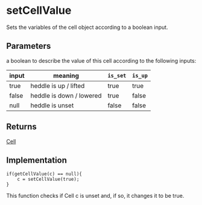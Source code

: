 # setCellValue
Sets the variables of the cell object according to a boolean input.  


## Parameters
a boolean to describe the value of this cell according to the following inputs: 

| input  | meaning | `is_set` | `is_up` |
| ----------- | ----------- |----------|----------|
| true | heddle is up / lifted |true | true | 
| false | heddle is down / lowered|true| false | 
| null |heddle is unset| false | false |


## Returns
[Cell](cell)


## Implementation
```
if(getCellValue(c) == null){
    c = setCellValue(true);
}
```

This function checks if Cell c is unset and, if so, it changes it to be true. 

